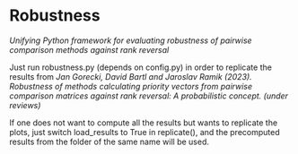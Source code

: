 # Robustness
*Unifying Python framework for evaluating robustness of pairwise comparison methods against rank reversal*
 
Just run robustness.py (depends on config.py) in order to replicate the results from
*Jan Gorecki, David Bartl and Jaroslav Ramik (2023). Robustness of methods calculating priority 
vectors from pairwise comparison matrices against rank reversal: A probabilistic concept. (under reviews)*

If one does not want to compute all the results but wants to replicate the plots,
just switch load_results to True in replicate(), and the precomputed results from the folder of the same name
will be used. 

